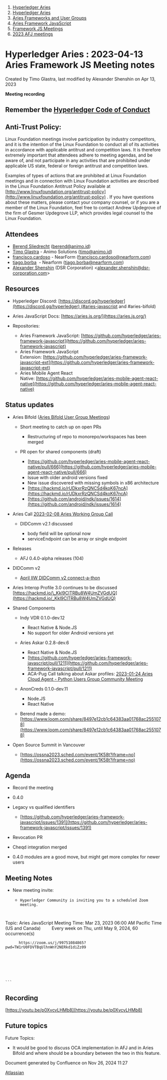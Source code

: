1. [Hyperledger Aries](index.html)
2. [Hyperledger Aries](Hyperledger-Aries_18481154.html)
3. [Aries Frameworks and User Groups](Aries-Frameworks-and-User-Groups_18481290.html)
4. [Aries Framework JavaScript](Aries-Framework-JavaScript_18482463.html)
5. [Framework JS Meetings](Framework-JS-Meetings_18482467.html)
6. [2023 AFJ meetings](2023-AFJ-meetings_18517262.html)

# Hyperledger Aries : 2023-04-13 Aries Framework JS Meeting notes

Created by Timo Glastra, last modified by Alexander Shenshin on Apr 13, 2023

**Meeting recording**

## Remember the [Hyperledger Code of Conduct](https://lf-hyperledger.atlassian.net/wiki/display/HYP/Hyperledger+Code+of+Conduct)

## Anti-Trust Policy:

Linux Foundation meetings involve participation by industry competitors, and it is the intention of the Linux Foundation to conduct all of its activities in accordance with applicable antitrust and competition laws. It is therefore extremely important that attendees adhere to meeting agendas, and be aware of, and not participate in any activities that are prohibited under applicable US state, federal or foreign antitrust and competition laws.

Examples of types of actions that are prohibited at Linux Foundation meetings and in connection with Linux Foundation activities are described in the Linux Foundation Antitrust Policy available at  [http://www.linuxfoundation.org/antitrust-policy](http://www.linuxfoundation.org/antitrust-policy) . If you have questions about these matters, please contact your company counsel, or if you are a member of the Linux Foundation, feel free to contact Andrew Updegrove of the firm of Gesmer Updegrove LLP, which provides legal counsel to the Linux Foundation.

## Attendees

- [Berend Sliedrecht](https://lf-hyperledger.atlassian.net/wiki/people/601bca34332cbe007020eab0?ref=confluence) (berend@animo.id)
- [Timo Glastra](https://lf-hyperledger.atlassian.net/wiki/people/5f64a069a1048d0069073500?ref=confluence) - Animo Solutions (timo@animo.id)
- [francisco.cardoso](https://lf-hyperledger.atlassian.net/wiki/people/712020:a9f1a386-0ac0-492b-860e-f137aedfcf72?ref=confluence) - NearForm (francisco.cardoso@nearform.com)
- [tiago.borba](https://lf-hyperledger.atlassian.net/wiki/people/712020:fedd3626-f946-4ef7-9843-9d2b03fb5e7f?ref=confluence)  - Nearform (tiago.borba@nearform.com)
- [Alexander Shenshin](https://lf-hyperledger.atlassian.net/wiki/people/63cf3328c565900ff404dda2?ref=confluence) (DSR Corporation) &lt;alexander.shenshin@dsr-corporation.com&gt;

## Resources

- Hyperledger Discord: [https://discord.gg/hyperledger](https://discord.gg/hyperledger) (#aries-javascript and #aries-bifold)
- Aries JavaScript Docs: [https://aries.js.org/](https://aries.js.org/)
- Repositories:
  
  - Aries Framework JavaScript: [https://github.com/hyperledger/aries-framework-javascript](https://github.com/hyperledger/aries-framework-javascript)
  - Aries Framework JavaScript Extension: [https://github.com/hyperledger/aries-framework-javascript-ext](https://github.com/hyperledger/aries-framework-javascript-ext)
  - Aries Mobile Agent React Native: [https://github.com/hyperledger/aries-mobile-agent-react-native](https://github.com/hyperledger/aries-mobile-agent-react-native)

## Status updates

- Aries Bifold ([Aries Bifold User Group Meetings](Aries-Bifold-User-Group-Meetings_18490725.html))
  
  - Short meeting to catch up on open PRs
    
    - Restructuring of repo to monorepo/workspaces has been merged
  - PR open for shared components (draft)
    
    - [https://github.com/hyperledger/aries-mobile-agent-react-native/pull/666](https://github.com/hyperledger/aries-mobile-agent-react-native/pull/666)
    - Issue with older android versions fixed
    - New issue discovered with missing symbols in x86 architecture
    - [https://hackmd.io/rUDkxrRzQNCSd4koK67ncA](https://hackmd.io/rUDkxrRzQNCSd4koK67ncA)
    - [https://github.com/android/ndk/issues/1614](https://github.com/android/ndk/issues/1614)
- Aries Call [2023-02-08 Aries Working Group Call](2023-02-08-Aries-Working-Group-Call_18501917.html)
  
  - DIDComm v2.1 discussed
    
    - body field will be optional now
    - serviceEndpoint can be array or single endpoint
- Releases
  
  - AFJ 0.4.0-alpha releases (104)
- DIDComm v2
  
  - [April IIW DIDComm v2 connect-a-thon](https://hackmd.io/j6U6JpQ2SRexSUKL7i2XRg)
- Aries Interop Profile 3.0 continues to be discussed [https://hackmd.io/\_Kkl9ClTRBu8W4UmZVGdUQ](https://hackmd.io/_Kkl9ClTRBu8W4UmZVGdUQ)
- Shared Components
  
  - Indy VDR 0.1.0-dev.12
    
    - React Native &amp; Node.JS
    - No support for older Android versions yet
  - Aries Askar 0.2.8-dev.6
    
    - React Native &amp; Node.JS
    - [https://github.com/hyperledger/aries-framework-javascript/pull/1211](https://github.com/hyperledger/aries-framework-javascript/pull/1211)
    - ACA-Pug Call talking about Askar profiles: [2023-01-24 Aries Cloud Agent - Python Users Group Community Meeting](2023-01-24-Aries-Cloud-Agent---Python-Users-Group-Community-Meeting_18501358.html)
  - AnonCreds 0.1.0-dev.11
    
    - Node.JS
    - React Native
  - Berend made a demo: [https://www.loom.com/share/8497e12cb1c64383aa01768ac2551078](https://www.loom.com/share/8497e12cb1c64383aa01768ac2551078)
- Open Source Summit in Vancouver
  
  - [https://ossna2023.sched.com/event/1K58t?iframe=no](https://ossna2023.sched.com/event/1K58t?iframe=no)

## Agenda

- Record the meeting
- 0.4.0
- Legacy vs qualified identifiers
  
  - [https://github.com/hyperledger/aries-framework-javascript/issues/1391](https://github.com/hyperledger/aries-framework-javascript/issues/1391)
- Revocation PR
- Cheqd integration merged
- 0.4.0 modules are a good move, but might get more complex for newer users

## Meeting Notes

- New meeting invite:
  
  - ```
    Hyperledger Community is inviting you to a scheduled Zoom meeting.

          
Topic: Aries JavaScript Meeting
Time: Mar 23, 2023 06:00 AM Pacific Time (US and Canada)
        Every week on Thu, until May 9, 2024, 60 occurrence(s)

          https://zoom.us/j/99751084865?pwd=TW1rU0FDVTBqUlhnWnY2NERkd1diZz09
          

          

          

        
    ```

## Recording

[https://youtu.be/p0XvcvLHMb8](https://youtu.be/p0XvcvLHMb8)

## Future topics

Future Topics:

- It would be good to discuss OCA implementation in AFJ and in Aries Bifold and where should be a boundary between the two in this feature.

Document generated by Confluence on Nov 26, 2024 11:27

[Atlassian](http://www.atlassian.com/)
